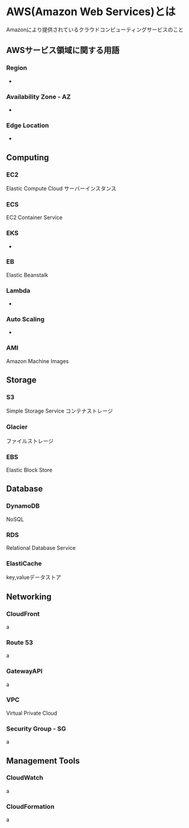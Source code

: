 # AWS(Amazon Web Services)とは
Amazonにより提供されているクラウドコンピューティングサービスのこと

## AWSサービス領域に関する用語
### Region
-
### Availability Zone - AZ
-
### Edge Location
-

## Computing
### EC2
Elastic Compute Cloud
サーバーインスタンス
### ECS
EC2 Container Service
### EKS
-
### EB
Elastic Beanstalk
### Lambda
-
### Auto Scaling
-
### AMI
Amazon Machine Images

## Storage
### S3
Simple Storage Service
コンテナストレージ
### Glacier
ファイルストレージ
### EBS
Elastic Block Store

## Database
### DynamoDB
NoSQL
### RDS
Relational Database Service
### ElastiCache
key,valueデータストア

## Networking
### CloudFront
a
### Route 53
a
### GatewayAPI
a
### VPC
Virtual Private Cloud
### Security Group - SG
a

## Management Tools
### CloudWatch
a
### CloudFormation
a
